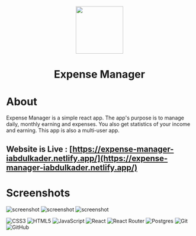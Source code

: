 <div align="center"><h1> <img src=https://telegra.ph/file/150589dcc6b559c6ef4db.jpg width="128px"/> </h1> </div>
<div align="center"><h1> Expense Manager </h1> </div>

# About
Expense Manager is a simple react app. The app's purpose is to manage daily, monthly earning and expenses. You also get statistics of your income and earning. This app is also a multi-user app.

## Website is Live : [https://expense-manager-iabdulkader.netlify.app/](https://expense-manager-iabdulkader.netlify.app/)

# Screenshots
![screenshot](https://telegra.ph/file/7c95e0a0c2a79b4ae3429.jpg)
![screenshot](https://telegra.ph/file/8c9d4b73f058ddb85d94f.jpg)
![screenshot](https://telegra.ph/file/16ec7588efb849bbed4a0.jpg)

![CSS3](https://img.shields.io/badge/css3-%231572B6.svg?style=for-the-badge&logo=css3&logoColor=white)
![HTML5](https://img.shields.io/badge/html5-%23E34F26.svg?style=for-the-badge&logo=html5&logoColor=white)
![JavaScript](https://img.shields.io/badge/javascript-%23323330.svg?style=for-the-badge&logo=javascript&logoColor=%23F7DF1E)
![React](https://img.shields.io/badge/react-%2320232a.svg?style=for-the-badge&logo=react&logoColor=%2361DAFB)
![React Router](https://img.shields.io/badge/React_Router-CA4245?style=for-the-badge&logo=react-router&logoColor=white)
![Postgres](https://img.shields.io/badge/postgres-%23316192.svg?style=for-the-badge&logo=postgresql&logoColor=white)
![Git](https://img.shields.io/badge/git-%23F05033.svg?style=for-the-badge&logo=git&logoColor=white)
![GitHub](https://img.shields.io/badge/github-%23121011.svg?style=for-the-badge&logo=github&logoColor=white)

